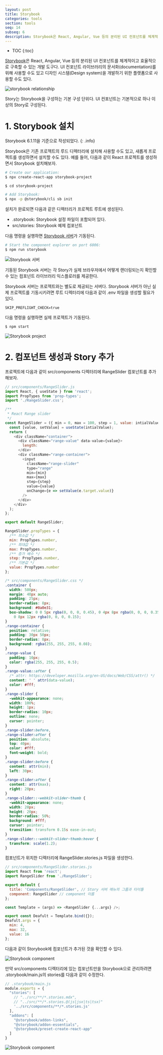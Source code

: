```yaml
---
layout: post
title: Storybook
categories: tools
section: tools
seq: 14
subseq: 6
description: Storybook은 React, Angular, Vue 등의 분리된 UI 컨포넌트를 체계적이고 효율적으로 구축할 수 있는 개발 도구다. UI 컨포넌트 라이브러리의 문서화(documentation)를 위해 사용할 수도 있고 디자인 시스템(Design system)을 개발하기 위한 플랫폼으로 사용할 수도 있다.
---
```


* TOC
{:toc}

[Storybook](https://storybook.js.org)은 React, Angular, Vue 등의 분리된 UI 컨포넌트를 체계적이고 효율적으로 구축할 수 있는 개발 도구다. UI 컨포넌트 라이브러리의 문서화(documentation)를 위해 사용할 수도 있고 디자인 시스템(Design system)을 개발하기 위한 플랫폼으로 사용할 수도 있다.

![storybook relationship](img/storybook-relationship.png)

Story는 Storybook을 구성하는 기본 구성 단위다. UI 컨포넌트는 기본적으로 하나 이상의 Story로 구성된다.

# 1. Storybook 설치

Storybook 6.1.11을 기준으로 작성되었다.
{: .info}

Storybook은 기존 프로젝트의 루드 디렉터리에 설치해 사용할 수도 있고, 새롭게 프로젝트를 생성하면서 설치할 수도 있다. 예를 들어, 다음과 같이 React 프로젝트를 생성하면서 Storybook 설치해보자.

```bash
# Create our application:
$ npx create-react-app storybook-project

$ cd storybook-project

# Add Storybook:
$ npx -p @storybook/cli sb init
```

설치가 완료되면 다음과 같은 디렉터리가 프로젝트 루트에 생성된다.

- .storybook: Storybook 설정 파일이 포함되어 있다.
- src/stories: Storybook 예제 컴포넌트

다음 명령을 실행하면 [Storybook 서버](http://localhost:6006)가 기동된다.

```bash
# Start the component explorer on port 6006:
$ npm run storybook
```

![Storybook 서버](img/storybook-server.png)

기동된 Storybook 서버는 각 Story가 실제 브라우저에서 어떻게 랜더링되는지 확인할 수 있는 컴포넌트 라이브러리 익스플로러를 제공한다.

Storybook 서버는 프로젝트와는 별도로 제공되는 서버다. Storybook 서버가 아닌 실제 프로젝트를 기동시키려면 루트 디렉터리에 다음과 같이 .env 파일을 생성할 필요가 있다.

```
SKIP_PREFLIGHT_CHECK=true
```

다음 명령을 실행하면 실제 프로젝트가 기동된다.

```bash
$ npm start
```

![Storybook project](img/storybook-project.png)


# 2. 컴포넌트 생성과 Story 추가

프로젝트에 다음과 같이 src/components 디렉터리에 RangeSlider 컴포넌트를 추가해보자.

```javascript
// src/components/RangeSlider.js
import React, { useState } from 'react';
import PropTypes from 'prop-types';
import './RangeSlider.css';

/**
 * React Range slider
 */
const RangeSlider = ({ min = 0, max = 100, step = 1, value: intialValue = 0 }) => {
  const [value, setValue] = useState(intialValue);
  return (
    <div className="container">
      <div className="range-value" data-value={value}>
        length:
      </div>
      <div className="range-container">
        <input
          className="range-slider"
          type="range"
          min={min}
          max={max}
          step={step}
          value={value}
          onChange={e => setValue(e.target.value)}
        />
      </div>
    </div>
  );
};

export default RangeSlider;

RangeSlider.propTypes = {
  /** 최소값 */
  min: PropTypes.number,
  /** 최대값 */
  max: PropTypes.number,
  /** 증가 배수 */
  step: PropTypes.number,
  /** 기본값 */
  value: PropTypes.number
};
```

```css
/* src/components/RangeSlider.css */
.container {
  width: 500px;
  margin: 40px auto;
  padding: 25px;
  border-radius: 8px;
  background: #0a0e31;
  box-shadow: 0 0 5px rgba(0, 0, 0, 0.45), 0 4px 8px rgba(0, 0, 0, 0.35),
    0 8px 12px rgba(0, 0, 0, 0.15);
}
.range-container {
  position: relative;
  padding: 30px 50px;
  border-radius: 8px;
  background: rgba(255, 255, 255, 0.08);
}
.range-value {
  padding: 10px;
  color: rgba(255, 255, 255, 0.5);
}
.range-value::after {
  /* attr: https://developer.mozilla.org/en-US/docs/Web/CSS/attr() */
  content: ' ' attr(data-value);
  color: #fff;
}
.range-slider {
  -webkit-appearance: none;
  width: 100%;
  height: 1px;
  border-radius: 10px;
  outline: none;
  cursor: pointer;
}
.range-slider:before,
.range-slider:after {
  position: absolute;
  top: 40px;
  color: #fff;
  font-weight: bold;
}
.range-slider:before {
  content: attr(min);
  left: 30px;
}
.range-slider:after {
  content: attr(max);
  right: 20px;
}
.range-slider::-webkit-slider-thumb {
  -webkit-appearance: none;
  width: 20px;
  height: 20px;
  border-radius: 50%;
  background: #fff;
  cursor: pointer;
  transition: transform 0.15s ease-in-out;
}
.range-slider::-webkit-slider-thumb:hover {
  transform: scale(1.2);
}
```

컴포넌트가 위치한 디렉터리에 RangeSlider.stories.js 파일을 생성한다.

```javascript
// src/components/RangeSlider.stories.js
import React from 'react';
import RangeSlider from './RangeSlider';

export default {
  title: 'Components/RangeSlider', // Story 서버 메뉴의 그룹과 타이틀
  component: RangeSlider // component 이름
};

const Template = (args) => <RangeSlider {...args} />;

export const Deafult = Template.bind({});
Deafult.args = {
  min: 4,
  max: 32,
  value: 16
};
```

다음과 같이 Storybook에 컴포넌트가 추가된 것을 확인할 수 있다.

![Storybook component](img/storybook-component1.png)

만약 src/components 디렉터리에 있는 컴포넌트만을 Storybook으로 관리하려면 .storybook/main.js의 stories를 다음과 같이 수정한다.

```javascript
// .storybook/main.js
module.exports = {
  "stories": [
    // "../src/**/*.stories.mdx",
    // "../src/**/*.stories.@(js|jsx|ts|tsx)"
    '../src/components/**/*.stories.js'
  ],
  "addons": [
    "@storybook/addon-links",
    "@storybook/addon-essentials",
    "@storybook/preset-create-react-app"
  ]
}
```

![Storybook component](img/storybook-component2.png)
